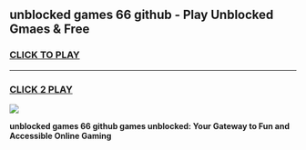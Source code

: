 
## unblocked games 66 github - Play Unblocked Gmaes & Free
<h3>
<a href="https://news.freeplayer.one?title=unblocked_games_66_github&ref=16F">CLICK TO PLAY</a></h3>
<hr>

<h3>
<a href="https://news.freeplayer.one?title=unblocked_games_66_github&ref=16F">CLICK 2 PLAY</a>
  
</h3>

<a href="https://news.freeplayer.one?title=unblocked_games_66_github&ref=16F/"><img src="https://clearcache.store/games.png"></a>


**unblocked games 66 github games unblocked: Your Gateway to Fun and Accessible Online Gaming**
